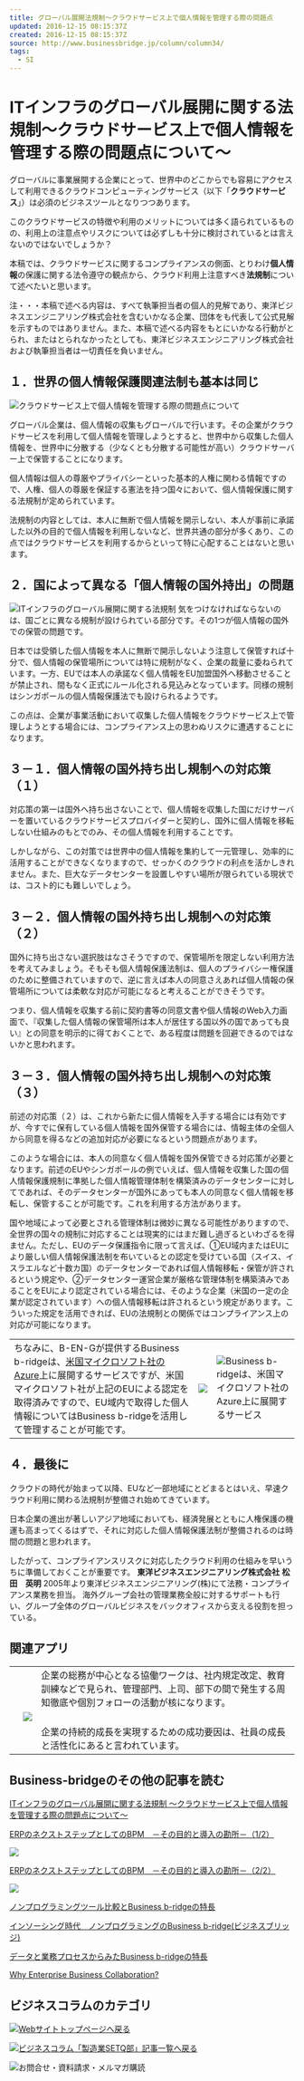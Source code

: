 ```yaml
---
title: グローバル展開法規制～クラウドサービス上で個人情報を管理する際の問題点
updated: 2016-12-15 08:15:37Z
created: 2016-12-15 08:15:37Z
source: http://www.businessbridge.jp/column/column34/
tags:
  - SI
---
```


# ITインフラのグローバル展開に関する法規制～クラウドサービス上で個人情報を管理する際の問題点について～

グローバルに事業展開する企業にとって、世界中のどこからでも容易にアクセスして利用できるクラウドコンピューティングサービス（以下「**クラウドサービス**」）は必須のビジネスツールとなりつつあります。

このクラウドサービスの特徴や利用のメリットについては多く語られているものの、利用上の注意点やリスクについては必ずしも十分に検討されているとは言えないのではないでしょうか？

本稿では、クラウドサービスに関するコンプライアンスの側面、とりわけ**個人情報**の保護に関する法令遵守の観点から、クラウド利用上注意すべき**法規制**について述べたいと思います。

注・・・本稿で述べる内容は、すべて執筆担当者の個人的見解であり、東洋ビジネスエンジニアリング株式会社を含むいかなる企業、団体をも代表して公式見解を示すものではありません。また、本稿で述べる内容をもとにいかなる行動がとられ、またはとられなかったとしても、東洋ビジネスエンジニアリング株式会社および執筆担当者は一切責任を負いません。

## １．世界の個人情報保護関連法制も基本は同じ

![クラウドサービス上で個人情報を管理する際の問題点について](../_resources/5cd50ac8a038bf59fbd4acac82313514.png)

グローバル企業は、個人情報の収集もグローバルで行います。その企業がクラウドサービスを利用して個人情報を管理しようとすると、世界中から収集した個人情報を、世界中に分散する（少なくとも分散する可能性が高い）クラウドサーバー上で保管することになります。

個人情報は個人の尊厳やプライバシーといった基本的人権に関わる情報ですので、人権、個人の尊厳を保証する憲法を持つ国々において、個人情報保護に関する法規制が定められています。

法規制の内容としては、本人に無断で個人情報を開示しない、本人が事前に承諾した以外の目的で個人情報を利用しないなど、世界共通の部分が多くあり、この点ではクラウドサービスを利用するからといって特に心配することはないと思います。

## ２．国によって異なる「個人情報の国外持出」の問題

![ITインフラのグローバル展開に関する法規制](../_resources/2ecd16fdb2f85cea9218cd08befa51cf.png)
気をつけなければならないのは、国ごとに異なる規制が設けられている部分です。その1つが個人情報の国外での保管の問題です。

日本では受領した個人情報を本人に無断で開示しないよう注意して保管すれば十分で、個人情報の保管場所については特に規制がなく、企業の裁量に委ねられています。一方、EUでは本人の承諾なく個人情報をEU加盟国外へ移動させることが禁止され、間もなく正式にルール化される見込みとなっています。同様の規制はシンガポールの個人情報保護法でも設けられるようです。

この点は、企業が事業活動において収集した個人情報をクラウドサービス上で管理しようとする場合には、コンプライアンス上の思わぬリスクに遭遇することになります。

## ３－１．個人情報の国外持ち出し規制への対応策（１）

対応策の第一は国外へ持ち出さないことで、個人情報を収集した国にだけサーバーを置いているクラウドサービスプロバイダーと契約し、国外に個人情報を移転しない仕組みのもとでのみ、その個人情報を利用することです。

しかしながら、この対策では世界中の個人情報を集約して一元管理し、効率的に活用することができなくなりますので、せっかくのクラウドの利点を活かしきれません。また、巨大なデータセンターを設置しやすい場所が限られている現状では、コスト的にも難しいでしょう。

## ３－２．個人情報の国外持ち出し規制への対応策（２）

国外に持ち出さない選択肢はなさそうですので、保管場所を限定しない利用方法を考えてみましょう。そもそも個人情報保護法制は、個人のプライバシー権保護のために整備されていますので、逆に言えば本人の同意さえあれば個人情報の保管場所については柔軟な対応が可能になると考えることができそうです。

つまり、個人情報を収集する前に契約書等の同意文書や個人情報のWeb入力画面で、『収集した個人情報の保管場所は本人が居住する国以外の国であっても良い』との同意を明示的に得ておくことで、ある程度は問題を回避できるのではないかと思われます。

## ３－３．個人情報の国外持ち出し規制への対応策（３）

前述の対応策（２）は、これから新たに個人情報を入手する場合には有効ですが、今すでに保有している個人情報を国外保管する場合には、情報主体の全個人から同意を得るなどの追加対応が必要になるという問題点があります。

このような場合には、本人の同意なく個人情報を国外保管できる対応策が必要となります。前述のEUやシンガポールの例でいえば、個人情報を収集した国の個人情報保護規制に準拠した個人情報管理体制を構築済みのデータセンターに対してであれば、そのデータセンターが国外にあっても本人の同意なく個人情報を移転し、保管することが可能です。これを利用する方法があります。

国や地域によって必要とされる管理体制は微妙に異なる可能性がありますので、全世界の国々の規制に対応することは現実的にはまだ難し過ぎるといわざるを得ません。ただし、EUのデータ保護指令に限って言えば、①EU域内またはEUにより厳しい個人情報保護法制を布いているとの認定を受けている国（スイス、イスラエルなど十数カ国）のデータセンターであれば個人情報移転・保管が許されるという規定や、②データセンター運営企業が厳格な管理体制を構築済みであることをEUにより認定されている場合には、そのような企業（米国の一定の企業が認定されています）への個人情報移転は許されるという規定があります。こういった規定を活用できれば、EUの法規制との関係ではコンプライアンス上の対応が可能になります。

|     |     |     |
| --- | --- | --- |
| ちなみに、B-EN-Gが提供するBusiness b-ridgeは、[米国マイクロソフト社のAzure](http://www.businessbridge.jp/about/windowsazure/)上に展開するサービスですが、米国マイクロソフト社が上記のEUによる認定を取得済みですので、EU域内で取得した個人情報についてはBusiness b-ridgeを活用して管理することが可能です。 | ![](../_resources/846472b2d57ba936a5a312034c164cbe.jpg) | ![Business b-ridgeは、米国マイクロソフト社のAzure上に展開するサービス](../_resources/bbca31dbfcf098c2b1f23a9875ddfe74.png) |

## ４．最後に

クラウドの時代が始まって以降、EUなど一部地域にとどまるとはいえ、早速クラウド利用に関わる法規制が整備され始めてきています。

日本企業の進出が著しいアジア地域においても、経済発展とともに人権保護の機運も高まってくるはずで、それに対応した個人情報保護法制が整備されるのは時間の問題と思われます。

したがって、コンプライアンスリスクに対応したクラウド利用の仕組みを早いうちに準備しておくことが重要です。
**東洋ビジネスエンジニアリング株式会社**
**松田　英明**
2005年より東洋ビジネスエンジニアリング(株)にて法務・コンプライアンス業務を担当。
海外グループ会社の管理業務全般に対するサポートも行い、グループ全体のグローバルビジネスをバックオフィスから支える役割を担っている。

## 関連アプリ

|     |     |     |
| --- | --- | --- |
|     |     | 企業の総務が中心となる協働ワークは、社内規定改定、教育訓練などで見られ、管理部門、上司、部下の間で発生する周知徹底や個別フォローの活動が核になります。 |
|     | ![](../_resources/846472b2d57ba936a5a312034c164cbe.jpg) |     |
|     |     | 企業の持続的成長を実現するための成功要因は、社員の成長と活性化にあると言われています。 |

## Business-bridgeのその他の記事を読む

[ITインフラのグローバル展開に関する法規制 ～クラウドサービス上で個人情報を管理する際の問題点について～](http://www.businessbridge.jp/column/column34/)

[ERPのネクストステップとしてのBPM　－その目的と導入の勘所－（1/2）](http://www.businessbridge.jp/column/column29-1/)

[![](../_resources/2210dcff6a4106b3b936507d7c21a6fb.png)](http://www.businessbridge.jp/column/column29-2/)

[ERPのネクストステップとしてのBPM　－その目的と導入の勘所－（2/2）](http://www.businessbridge.jp/column/column29-2/)

[![](../_resources/c06bf45f56e615c985c3a72e0b0ed8cf.png)](http://www.businessbridge.jp/column/column26/)

[ノンプログラミングツール比較とBusiness b-ridgeの特長](http://www.businessbridge.jp/column/column26/)

[インソーシング時代　ノンプログラミングのBusiness b-ridge(ビジネスブリッジ)](http://www.businessbridge.jp/column/column24/)

[データと業務プロセスからみたBusiness b-ridgeの特長](http://www.businessbridge.jp/column/column02/)

[Why Enterprise Business Collaboration?](http://www.businessbridge.jp/column/column01/)

## ビジネスコラムのカテゴリ

[![Webサイトトップページへ戻る](../_resources/ec43bd0db314fd402b432be9fc0be44f.jpg)](http://www.businessbridge.jp/)

[![ビジネスコラム「製造業SETQ部」記事一覧へ戻る](../_resources/d1b4cff63ba9c27e9c75a963577c9d20.jpg)](http://www.businessbridge.jp/column/)

![お問合せ・資料請求・メルマガ購読](../_resources/bnr_bg.gif)